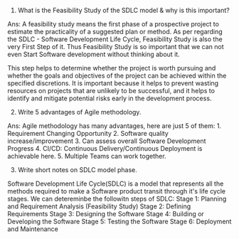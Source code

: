 
1. What is the Feasibility Study of the SDLC model & why is this important?

Ans: A feasibility study means the first phase of a prospective project to estimate the practicality of a suggested plan or method. As per regarding the SDLC  - Software Development Life Cycle, Feasibility Study is also the very First Step of it. Thus Feasibility Study is so important that we can not even Start Software development without thinking about it. 

This step helps to determine whether the project is worth pursuing and whether the goals and objectives of the project can be achieved within the specified discretions. It is important because it helps to prevent wasting resources on projects that are unlikely to be successful, and it helps to identify and mitigate potential risks early in the development process.

2. Write 5 advantages of Agile methodology.

Ans: Agile methodology has many advantages, here are just 5 of them: 
    1. Requirement Changing Opportunity
    2. Software quality increase/improvement 
    3. Can assess overall Software Development Progress
    4. CI/CD: Continuous Delivery/Continuous Deployment is achievable here.
    5. Multiple Teams can work together.

3. Write short notes on SDLC model phase.

Software Development Life Cycle(SDLC) is a model that represents all the methods required to make a Software product transit through it's life cycle stages.
We can detereminbe the followitn steps of SDLC:
Stage 1: Planning and Requirement Analysis (Feasibility Study)
Stage 2: Defining Requirements
Stage 3: Designing the Software
Stage 4: Building or Developing the Software
Stage 5: Testing the Software
Stage 6: Deployment and Maintenance
